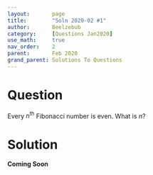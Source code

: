 ```yaml
---
layout:       page
title:        "Soln 2020-02 #1"
author:       Beelzebub
category:     [Questions Jan2020]
use_math:     true
nav_order:    2
parent:       Feb 2020
grand_parent: Solutions To Questions
---
```


# Question

Every $n^{\text{th}}$ Fibonacci number is even. What is $n$?

# Solution

**Coming Soon**
